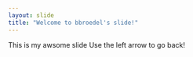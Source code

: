 ```yaml
---
layout: slide
title: "Welcome to bbroedel's slide!"
---
```

This is my awsome slide
Use the left arrow to go back!
